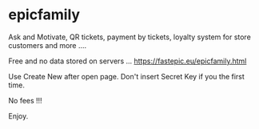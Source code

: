 # epicfamily
Ask and Motivate, QR tickets, payment by tickets, loyalty system for store customers and more ....

Free and no data stored on servers ... https://fastepic.eu/epicfamily.html 

Use Create New after open page. Don't insert Secret Key if you the first time.

No fees !!!

Enjoy.

